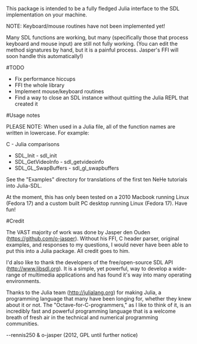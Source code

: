 This package is intended to be a fully fledged Julia interface to the SDL
implementation on your machine.

NOTE: Keyboard/mouse routines have not been implemented yet!

Many SDL functions are working, but many (specifically those that process
keyboard and mouse input) are still not fully working.  (You can edit the
method signatures by hand, but it is a painful process.  Jasper's FFI will soon
handle this automatically!)

#TODO

+ Fix performance hiccups
+ FFI the whole library
+ Implement mouse/keyboard routines
+ Find a way to close an SDL instance without quitting the Julia REPL that
	created it

#Usage notes

PLEASE NOTE: When used in a Julia file, all of the function names are written in
lowercase. For example:

C - Julia comparisons

+ SDL_Init -												 sdl_init
+ SDL_GetVideoInfo - 								 sdl_getvideoinfo
+ SDL_GL_SwapBuffers - 							 sdl_gl_swapbuffers

See the "Examples" directory for translations of the first ten NeHe tutorials
into Julia-SDL.

At the moment, this has only been tested on a 2010 Macbook running Linux
(Fedora 17) and a custom built PC desktop running Linux (Fedora 17). Have fun!

#Credit

The VAST majority of work was done by Jasper den Ouden
(https://github.com/o-jasper).  Without his FFI, C header parser, original
examples, and responses to my questions, I would never have been able to put
this into a Julia package.  All credit goes to him.

I'd also like to thank the developers of the free/open-source SDL API
(http://www.libsdl.org). It is a simple, yet powerful, way to develop a
wide-range of multimedia applications and has found it's way into many
operating environments.

Thanks to the Julia team (http://julialang.org) for making Julia, a programming
language that many have been longing for, whether they knew about it or not.
The "Octave-for-C-programmers," as I like to think of it, is an incredibly fast
and powerful programming language that is a welcome breath of fresh air in the
technical and numerical programming communities.

--rennis250 & o-jasper (2012, GPL until further notice)
